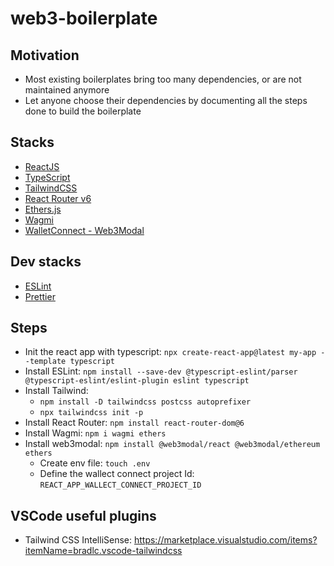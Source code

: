 # web3-boilerplate

## Motivation 

- Most existing boilerplates bring too many dependencies, or are not maintained anymore
- Let anyone choose their dependencies by documenting all the steps done to build the boilerplate 

## Stacks

- [ReactJS](https://reactjs.org)
- [TypeScript](https://www.typescriptlang.org)
- [TailwindCSS](https://tailwindcss.com)
- [React Router v6](https://reactrouter.com/en/main)
- [Ethers.js](https://docs.ethers.io/v5) 
- [Wagmi](https://wagmi.sh) 
- [WalletConnect - Web3Modal](https://github.com/WalletConnect/web3modal/blob/V2/docs/react.md) 

## Dev stacks

- [ESLint](https://eslint.org)
- [Prettier](https://prettier.io)

## Steps 

- Init the react app with typescript: `npx create-react-app@latest my-app --template typescript`
- Install ESLint: `npm install --save-dev @typescript-eslint/parser @typescript-eslint/eslint-plugin eslint typescript`
- Install Tailwind: 
    - `npm install -D tailwindcss postcss autoprefixer`
    - `npx tailwindcss init -p`
- Install React Router: `npm install react-router-dom@6`
- Install Wagmi: `npm i wagmi ethers`
- Install web3modal: `npm install @web3modal/react @web3modal/ethereum ethers`
    - Create env file: `touch .env`
    - Define the wallect connect project Id: `REACT_APP_WALLECT_CONNECT_PROJECT_ID`

## VSCode useful plugins

- Tailwind CSS IntelliSense: https://marketplace.visualstudio.com/items?itemName=bradlc.vscode-tailwindcss